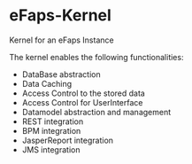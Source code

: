 # eFaps-Kernel
Kernel for an eFaps Instance

The kernel enables the following functionalities:
- DataBase abstraction
- Data Caching
- Access Control to the stored data
- Access Control for UserInterface
- Datamodel abstraction and management
- REST integration
- BPM integration
- JasperReport integration
- JMS integration
